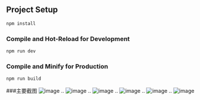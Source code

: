

## Project Setup

```sh
npm install
```

### Compile and Hot-Reload for Development

```sh
npm run dev
```

### Compile and Minify for Production

```sh
npm run build
```
###主要截图
![image](https://github.com/xyt20021011xy/javaweb-vue/assets/99718704/9244fdb4-d49a-4b83-be95-0f6daeb0fbdb)
..
![image](https://github.com/xyt20021011xy/javaweb-vue/assets/99718704/b2f952fa-b6fe-407e-88d0-e230ef6da3a8)
..
![image](https://github.com/xyt20021011xy/javaweb-vue/assets/99718704/a8826f55-5805-4436-8d25-0fcc6a9f913b)
..
![image](https://github.com/xyt20021011xy/javaweb-vue/assets/99718704/1c088eb0-b1a7-4850-957a-6a64c87aa4a5)
..
![image](https://github.com/xyt20021011xy/javaweb-vue/assets/99718704/ac48da05-f2ce-4149-b7eb-ab7ed800e24d)
..
![image](https://github.com/xyt20021011xy/javaweb-vue/assets/99718704/6ca273c3-3191-4306-bd17-f26c0878a2f1)




